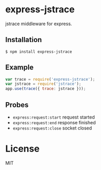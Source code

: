 # express-jstrace

  jstrace middleware for express.

## Installation

```
$ npm install express-jstrace
```

## Example

```js
var trace = require('express-jstrace');
var jstrace = require('jstrace');
app.use(trace({ trace: jstrace }));
```

## Probes

 - `express:request:start` request started
 - `express:request:end` response finished
 - `express:request:close` socket closed

# License

  MIT
